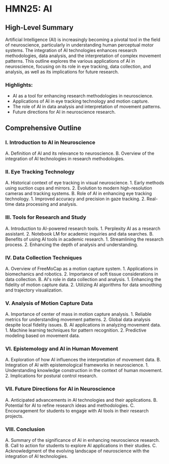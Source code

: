 # HMN25: AI

## High-Level Summary
Artificial Intelligence (AI) is increasingly becoming a pivotal tool in the field of neuroscience, particularly in understanding human perceptual motor systems. The integration of AI technologies enhances research methodologies, data analysis, and the interpretation of complex movement patterns. This outline explores the various applications of AI in neuroscience, focusing on its role in eye tracking, data collection, and analysis, as well as its implications for future research.

### Highlights:
- AI as a tool for enhancing research methodologies in neuroscience.
- Applications of AI in eye tracking technology and motion capture.
- The role of AI in data analysis and interpretation of movement patterns.
- Future directions for AI in neuroscience research.

## Comprehensive Outline

### I. Introduction to AI in Neuroscience
   A. Definition of AI and its relevance to neuroscience.
   B. Overview of the integration of AI technologies in research methodologies.

### II. Eye Tracking Technology
   A. Historical context of eye tracking in visual neuroscience.
      1. Early methods using suction cups and mirrors.
      2. Evolution to modern high-resolution cameras and tracking systems.
   B. Role of AI in enhancing eye tracking technology.
      1. Improved accuracy and precision in gaze tracking.
      2. Real-time data processing and analysis.

### III. Tools for Research and Study
   A. Introduction to AI-powered research tools.
      1. Perplexity AI as a research assistant.
      2. Notebook LM for academic inquiries and data searches.
   B. Benefits of using AI tools in academic research.
      1. Streamlining the research process.
      2. Enhancing the depth of analysis and understanding.

### IV. Data Collection Techniques
   A. Overview of FreeMoCap as a motion capture system.
      1. Applications in biomechanics and robotics.
      2. Importance of soft tissue considerations in data collection.
   B. AI's role in data collection and analysis.
      1. Enhancing the fidelity of motion capture data.
      2. Utilizing AI algorithms for data smoothing and trajectory visualization.

### V. Analysis of Motion Capture Data
   A. Importance of center of mass in motion capture analysis.
      1. Reliable metrics for understanding movement patterns.
      2. Global data analysis despite local fidelity issues.
   B. AI applications in analyzing movement data.
      1. Machine learning techniques for pattern recognition.
      2. Predictive modeling based on movement data.

### VI. Epistemology and AI in Human Movement
   A. Exploration of how AI influences the interpretation of movement data.
   B. Integration of AI with epistemological frameworks in neuroscience.
      1. Understanding knowledge construction in the context of human movement.
      2. Implications for postural control research.

### VII. Future Directions for AI in Neuroscience
   A. Anticipated advancements in AI technologies and their applications.
   B. Potential for AI to refine research ideas and methodologies.
   C. Encouragement for students to engage with AI tools in their research projects.

### VIII. Conclusion
   A. Summary of the significance of AI in enhancing neuroscience research.
   B. Call to action for students to explore AI applications in their studies.
   C. Acknowledgment of the evolving landscape of neuroscience with the integration of AI technologies.
